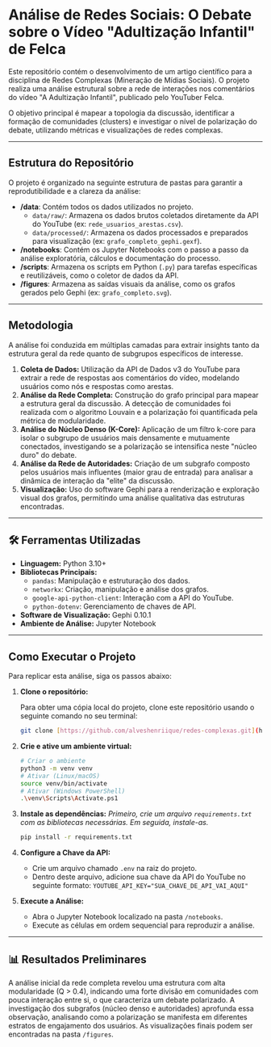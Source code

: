 # Análise de Redes Sociais: O Debate sobre o Vídeo "Adultização Infantil" de Felca

Este repositório contém o desenvolvimento de um artigo científico para a disciplina de Redes Complexas (Mineração de Mídias Sociais). O projeto realiza uma análise estrutural sobre a rede de interações nos comentários do vídeo "A Adultização Infantil", publicado pelo YouTuber Felca.

O objetivo principal é mapear a topologia da discussão, identificar a formação de comunidades (clusters) e investigar o nível de polarização do debate, utilizando métricas e visualizações de redes complexas.

---

## Estrutura do Repositório

O projeto é organizado na seguinte estrutura de pastas para garantir a reprodutibilidade e a clareza da análise:

-   **/data**: Contém todos os dados utilizados no projeto.
    -   `data/raw/`: Armazena os dados brutos coletados diretamente da API do YouTube (ex: `rede_usuarios_arestas.csv`).
    -   `data/processed/`: Armazena os dados processados e preparados para visualização (ex: `grafo_completo_gephi.gexf`).
-   **/notebooks**: Contém os Jupyter Notebooks com o passo a passo da análise exploratória, cálculos e documentação do processo.
-   **/scripts**: Armazena os scripts em Python (`.py`) para tarefas específicas e reutilizáveis, como o coletor de dados da API.
-   **/figures**: Armazena as saídas visuais da análise, como os grafos gerados pelo Gephi (ex: `grafo_completo.svg`).

---

## Metodologia

A análise foi conduzida em múltiplas camadas para extrair insights tanto da estrutura geral da rede quanto de subgrupos específicos de interesse.

1.  **Coleta de Dados:** Utilização da API de Dados v3 do YouTube para extrair a rede de respostas aos comentários do vídeo, modelando usuários como nós e respostas como arestas.
2.  **Análise da Rede Completa:** Construção do grafo principal para mapear a estrutura geral da discussão. A detecção de comunidades foi realizada com o algoritmo Louvain e a polarização foi quantificada pela métrica de modularidade.
3.  **Análise do Núcleo Denso (K-Core):** Aplicação de um filtro k-core para isolar o subgrupo de usuários mais densamente e mutuamente conectados, investigando se a polarização se intensifica neste "núcleo duro" do debate.
4.  **Análise da Rede de Autoridades:** Criação de um subgrafo composto pelos usuários mais influentes (maior grau de entrada) para analisar a dinâmica de interação da "elite" da discussão.
5.  **Visualização:** Uso do software Gephi para a renderização e exploração visual dos grafos, permitindo uma análise qualitativa das estruturas encontradas.

---

## 🛠️ Ferramentas Utilizadas

-   **Linguagem:** Python 3.10+
-   **Bibliotecas Principais:**
    -   `pandas`: Manipulação e estruturação dos dados.
    -   `networkx`: Criação, manipulação e análise dos grafos.
    -   `google-api-python-client`: Interação com a API do YouTube.
    -   `python-dotenv`: Gerenciamento de chaves de API.
-   **Software de Visualização:** Gephi 0.10.1
-   **Ambiente de Análise:** Jupyter Notebook

---

## Como Executar o Projeto

Para replicar esta análise, siga os passos abaixo:

1.  **Clone o repositório:**

    Para obter uma cópia local do projeto, clone este repositório usando o seguinte comando no seu terminal:

    ```bash
    git clone [https://github.com/alveshenriique/redes-complexas.git](https://github.com/alveshenriique/redes-complexas.git)
    ```

2.  **Crie e ative um ambiente virtual:**
    ```bash
    # Criar o ambiente
    python3 -m venv venv
    # Ativar (Linux/macOS)
    source venv/bin/activate
    # Ativar (Windows PowerShell)
    .\venv\Scripts\Activate.ps1
    ```

3.  **Instale as dependências:**
    *Primeiro, crie um arquivo `requirements.txt` com as bibliotecas necessárias. Em seguida, instale-as.*
    ```bash
    pip install -r requirements.txt
    ```

4.  **Configure a Chave da API:**
    * Crie um arquivo chamado `.env` na raiz do projeto.
    * Dentro deste arquivo, adicione sua chave da API do YouTube no seguinte formato:
      `YOUTUBE_API_KEY="SUA_CHAVE_DE_API_VAI_AQUI"`

5.  **Execute a Análise:**
    * Abra o Jupyter Notebook localizado na pasta `/notebooks`.
    * Execute as células em ordem sequencial para reproduzir a análise.

---

## 📊 Resultados Preliminares

A análise inicial da rede completa revelou uma estrutura com alta modularidade (Q > 0.4), indicando uma forte divisão em comunidades com pouca interação entre si, o que caracteriza um debate polarizado. A investigação dos subgrafos (núcleo denso e autoridades) aprofunda essa observação, analisando como a polarização se manifesta em diferentes estratos de engajamento dos usuários. As visualizações finais podem ser encontradas na pasta `/figures`.
